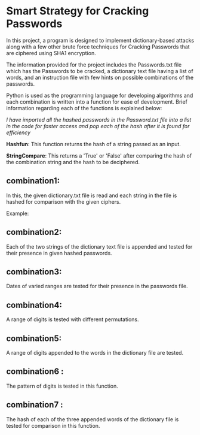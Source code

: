 
# Smart Strategy for Cracking Passwords

In this project, a program is designed to implement dictionary-based attacks along with a few other brute force techniques for Cracking Passwords that are ciphered using SHA1 encryption.

The information provided for the project includes the Passwords.txt file which has the Passwords to be cracked, a dictionary text file having a list of words, and an instruction file with few hints on possible combinations of the passwords. 

Python is used as the programming language for developing algorithms and each combination is written into a function for ease of development. Brief information regarding each of the functions is explained below:

_I have imported all the hashed passwords in the Password.txt file into a list in the code for faster access and pop each of the hash after it is found for efficiency_ 

**Hashfun**:  This function returns the hash of a string passed as an input.

**StringCompare**: This returns a 'True' or 'False' after comparing the hash of the combination string and the hash to be deciphered.

## **combination1**: 
In this, the given dictionary.txt file is read and each string in the file is hashed for comparison with the given ciphers.

Example: 

## **combination2**: 
Each of the two strings of the dictionary text file is appended and tested for their presence in given hashed passwords.

## **combination3**: 
Dates of varied ranges are tested for their presence in the passwords file.


## **combination4**: 
A range of digits is tested with different permutations.

## **combination5**: 
A range of digits appended to the words in the dictionary file are tested.


## **combination6** : 
The pattern of digits is tested in this function.


## **combination7** : 
The hash of each of the three appended words of the dictionary file is tested for comparison in this function.




